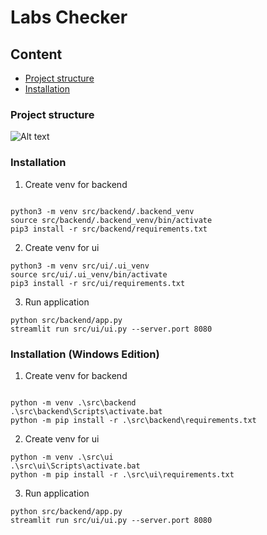 # Labs Checker
## Content
- [Project structure](#project-structure)
- [Installation](#installation)

### Project structure
![Alt text](image.png)

### Installation
1. Create venv for backend
```

python3 -m venv src/backend/.backend_venv
source src/backend/.backend_venv/bin/activate
pip3 install -r src/backend/requirements.txt
```
2. Create venv for ui
```
python3 -m venv src/ui/.ui_venv
source src/ui/.ui_venv/bin/activate
pip3 install -r src/ui/requirements.txt
```
3. Run application
```
python src/backend/app.py
streamlit run src/ui/ui.py --server.port 8080

```
### Installation (Windows Edition)
1. Create venv for backend
```

python -m venv .\src\backend
.\src\backend\Scripts\activate.bat
python -m pip install -r .\src\backend\requirements.txt
```
2. Create venv for ui
```
python -m venv .\src\ui
.\src\ui\Scripts\activate.bat
python -m pip install -r .\src\ui\requirements.txt
```
3. Run application
```
python src/backend/app.py
streamlit run src/ui/ui.py --server.port 8080
```